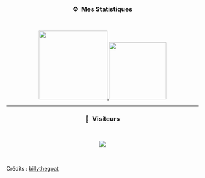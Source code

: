 ### <p align="center">⚙️ &nbsp;Mes Statistiques</p>
<br>
<p align="center">
<a href="https://github.com/BugBoys100">
  <img height="180em" src="https://github-readme-stats-eight-theta.vercel.app/api?username=BugBoys100&show_icons=true&theme=react&include_all_commits=true&locale=fr"/>
  <img height="150em" src="https://github-readme-stats-eight-theta.vercel.app/api/top-langs/?username=BugBoys100&layout=compact&langs_count=8&theme=react&locale=fr"/>
</a>
  
</p>

-----

### <p align="center">👀 &nbsp;Visiteurs</p>
<br>
<p align="center">
  <img src="https://profile-counter.glitch.me/billythegoat356/count.svg" />
</p>




<br><br> Crédits : [billythegoat](https://github.com/billythegoat356)
